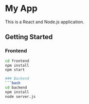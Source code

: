 # My App

This is a React and Node.js application.

## Getting Started

### Frontend

```bash
cd frontend
npm install
npm start

### Backend
```bash
cd backend
npm install
node server.js

